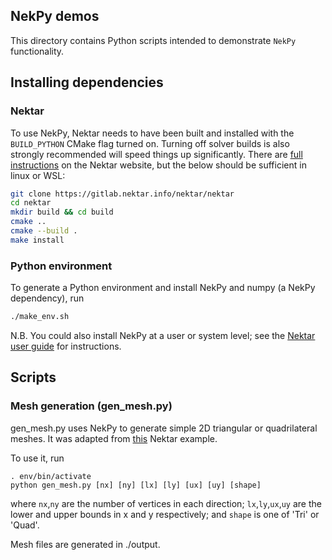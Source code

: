 ## NekPy demos
This directory contains Python scripts intended to demonstrate `NekPy` functionality.

## Installing dependencies
### Nektar
To use NekPy, Nektar needs to have been built and installed with the `BUILD_PYTHON` CMake flag turned on.
Turning off solver builds is also strongly recommended will speed things up significantly. There are [full instructions](https://doc.nektar.info/userguide/latest/user-guidese3.html#x7-60001.3) on the Nektar website, but the below should be sufficient in linux or WSL:

```bash
git clone https://gitlab.nektar.info/nektar/nektar
cd nektar
mkdir build && cd build
cmake .. 
cmake --build .
make install
```
### Python environment
To generate a Python environment and install NekPy and numpy (a NekPy dependency), run
```bash
./make_env.sh
```
N.B. You could also install NekPy at a user or system level; see the [Nektar user guide](https://doc.nektar.info/userguide/latest/user-guidese3.html#x7-80001.3.2) for instructions.


## Scripts

### Mesh generation (gen_mesh.py)
gen_mesh.py uses NekPy to generate simple 2D triangular or quadrilateral meshes.
It was adapted from [this](https://gitlab.nektar.info/nektar/nektar/-/tree/master/library/Demos/Python/NekMesh/StructuredGrid.py) Nektar example.

To use it, run
```
. env/bin/activate
python gen_mesh.py [nx] [ny] [lx] [ly] [ux] [uy] [shape]
```
where `nx`,`ny` are the number of vertices in each direction; `lx`,`ly`,`ux`,`uy` are the lower and upper bounds in x and y respectively; and `shape` is one of 'Tri' or 'Quad'.

Mesh files are generated in ./output.
